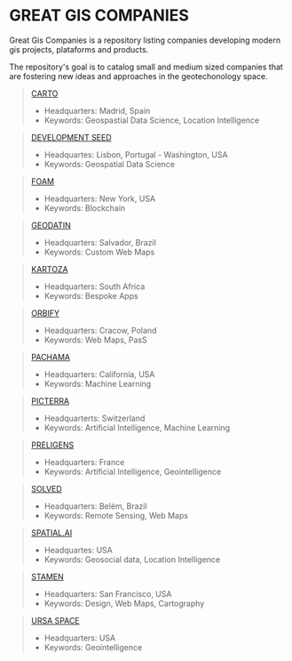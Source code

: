 # GREAT GIS COMPANIES 

Great Gis Companies is a repository listing companies developing modern gis projects, plataforms and products.

The repository's goal is to catalog small and medium sized companies that are fostering new ideas and approaches in the geotechonology space.

> [CARTO](https://carto.com/)
> - Headquarters: Madrid, Spain
> - Keywords: Geospastial Data Science, Location Intelligence

> [DEVELOPMENT SEED](https://developmentseed.org)
> - Headquartes: Lisbon, Portugal - Washington, USA
> - Keywords: Geospatial Data Science

> [FOAM](https://foam.space/)
> - Headquarters: New York, USA
> - Keywords: Blockchain

> [GEODATIN](https://geodatin.com/)
> - Headquarters: Salvador, Brazil
> - Keywords: Custom Web Maps 

> [KARTOZA](https://kartoza.com/)
> - Headquarters: South Africa
> - Keywords: Bespoke Apps

> [ORBIFY](https://orbify.com/)
> - Headquarters: Cracow, Poland
> - Keywords: Web Maps, PasS

> [PACHAMA](https://pachama.com/)
> - Headquarters: California, USA
> - Keywords: Machine Learning

> [PICTERRA](https://picterra.ch)
> - Headquarterts: Switzerland
> - Keywords: Artificial Intelligence, Machine Learning

> [PRELIGENS](https://preligens.com)
> - Headquarters: France
> - Keywords: Artificial Intelligence, Geointelligence

> [SOLVED](https://solved.eco.br/)
> - Headquarters: Belém, Brazil
> - Keywords: Remote Sensing, Web Maps

> [SPATIAL.AI](https://spatial.ai)
> - Headquartes: USA
> - Keywords: Geosocial data, Location Intelligence

> [STAMEN](https://stamen.com/)
> - Headquarters: San Francisco, USA
> - Keywords: Design, Web Maps, Cartography

> [URSA SPACE](https://ursaspace.com/)
> - Headquarters: USA
> - Keywords: Geointelligence